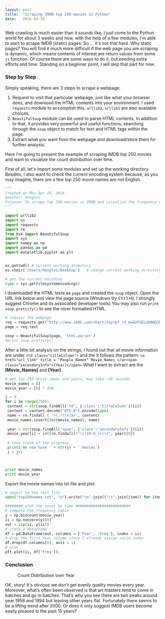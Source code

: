 ```yaml
---
layout: post
title:  "Scraping IMDB top 250 movies in Python"
date:   2016-04-19
---
```


<span class="dropcap">W</span>eb crawling is much easier than it sounds like. I just come to the Python world for about 3 weeks and now, with the help of a few modules, I'm able to start to scrape IMDB (static) pages. So ... it's not that hard. Why static pages? You will find it much more difficult if the web page you are scraping is dynamic, which means contents of interest are return values from some `js` function.  Of course there are some ways to do it, but needing extra efforts and time.  Standing on a beginner point, I will skip that part for now. 

### Step by Step
Simply speaking, there are 3 steps to scrape a webpage:

 1. Request to visit that particular webpage, just like what your browser does, and download the HTML contents into your environment. I used `requests` module to accomplish this. `urllib2`, `urllib3` are also available choices.
 2.  `BeautifulSoup` module can be used to parse HTML contents.  In addition to that, it provides very powerful and useful functions, searching through the `soup` object to match for text and HTML tags within the page.
 3. Extract what you want from the webpage and download/store them for further analysis.
 
Here I'm going to present the example of scraping IMDB top 250 movies and want to visualize the count distribution over time.

First of all, let's import some modules and set up the working directory. Besides, I also want to check the current encoding system because, as you may imagine, there are a few top 250 movie names are not English.

```python
"""
Created on Mon Apr 18, 2016
@author: Honglei
Purpose: To scrapy top 250 movies in IMDB and visualize the frequency varying time
"""

import urllib2
import os
import requests
import re
from bs4 import BeautifulSoup
import sys
import numpy as np
import pandas as pd
import matplotlib.pyplot as plt


os.getcwd() # current working directory
os.chdir('/Users/Honglei/Desktop')   # change current working directory

# get the current encoding
type = sys.getfilesystemencoding()
```
I downloaded the HTML texts as `page` and created the `soup` object. Open the URL link below and view the page source (Windows try <kbd>Ctrl+U</kbd>, I strongly suggest Chrome and its associated developer tools) 
You may also run  `print soup.prettify()` to see the nicer formatted HTML.

```python
# request the webpage
req = requests.get("http://www.imdb.com/chart/top?pf_rd_m=A2FGELUUNOQJNL&pf_rd_p=2417962742&pf_rd_r=0M85G1V8JHW928EHBETF&pf_rd_s=right-4&pf_rd_t=15506&pf_rd_i=moviemeter&ref_=chtmvm_ql_3")
page = req.text

soup = BeautifulSoup(page, 'html.parser')
#print soup.prettify()
```
After a little bit analysis on the strings, I found out that all movie information are under `<td class="titleColumn">` and the  it follows the pattern:
`<a href="url_link" title = "People_Names" Movie_Names </a><span class="secondaryInfo">(Year)</span>`
What I want to extract are the **[Movie_Names]** and **[Year]**.

```python
# get top 250 movie names and years, may take ~30 seconds
movie_names = []
movie_year = [0] * 250

j = 0
for i in range(250):
 content = str(soup.findAll('td', {'class':'titleColumn'})[i])
 content = content.decode("UTF-8").encode(type)
 name = re.findall ( '>(.*?)</a>', content)
 movie_names.insert(len(movie_names), name)
    
 year = str(soup.findAll('span', {'class':'secondaryInfo'})[i])
 movie_year[i] = int(re.findall(r"\(([0-9_]+)\)", year)[0])
 
 # keep track of the progress   
 print('We now have ' + str(j) + ' movies') 
 j = j+1



print movie_names
print movie_year
``` 

Export the movie names into txt file and plot.

```python
# export to the text file
open("top250names.txt", "w").write("\n".join(("\t".join(item)) for item in movie_names))

######## plot the count by time #########################
# compute the frequency table
y = np.bincount(movie_year)
ii = np.nonzero(y)[0]
out = zip(ii, y[ii])
# crete a dataframe
df = pd.DataFrame(out, columns = ['Year', 'Freq'], index = ii)
# drop the first Year column since I already assign valid index
df.drop(df.columns[0], axis = 1)
# plot
plt.plot(ii, df['Freq']);
```

### Conclusion
<figure>
    <img src="{{ '/assets/img/IMDB.png' | prepend: site.baseurl }}" alt="">
    <figcaption>Count Distribution over Year</figcaption>
</figure>

OK, story! It's obvious we don't get evenly quality movies every year. Moreover, what’s often been observed is that art masters tend to come in batches and go in batches. That’s why you see there are two peaks around year 1958 and 1994 but leaving other years flat. Fortunately there seems to be a lifting trend after 2000.  Or does it only suggest IMDB users become easily pleased in the past 15 years? 
